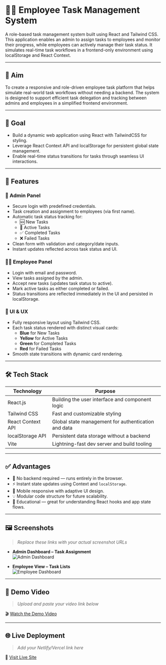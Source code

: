 # 🧑‍💼 Employee Task Management System

A role-based task management system built using React and Tailwind CSS. This application enables an admin to assign tasks to employees and monitor their progress, while employees can actively manage their task status. It simulates real-time task workflows in a frontend-only environment using localStorage and React Context.

---

## 🎯 Aim

To create a responsive and role-driven employee task platform that helps simulate real-world task workflows without needing a backend. The system is designed to support efficient task delegation and tracking between admins and employees in a simplified frontend environment.

---

## 🥅 Goal

- Build a dynamic web application using React with TailwindCSS for styling.
- Leverage React Context API and localStorage for persistent global state management.
- Enable real-time status transitions for tasks through seamless UI interactions.

---

## 🚀 Features

### 👤 Admin Panel
- Secure login with predefined credentials.
- Task creation and assignment to employees (via first name).
- Automatic task status tracking for:
  - 🆕 New Tasks
  - 🔄 Active Tasks
  - ✅ Completed Tasks
  - ❌ Failed Tasks
- Clean form with validation and category/date inputs.
- Instant updates reflected across task status and UI.

### 🧑‍💼 Employee Panel
- Login with email and password.
- View tasks assigned by the admin.
- Accept new tasks (updates task status to active).
- Mark active tasks as either completed or failed.
- Status transitions are reflected immediately in the UI and persisted in localStorage.

### 🧩 UI & UX
- Fully responsive layout using Tailwind CSS.
- Each task status rendered with distinct visual cards:
  - **Blue** for New Tasks
  - **Yellow** for Active Tasks
  - **Green** for Completed Tasks
  - **Red** for Failed Tasks
- Smooth state transitions with dynamic card rendering.

---

## 🛠️ Tech Stack

| Technology       | Purpose                                             |
|------------------|-----------------------------------------------------|
| React.js         | Building the user interface and component logic     |
| Tailwind CSS     | Fast and customizable styling                       |
| React Context API| Global state management for authentication and data |
| localStorage API | Persistent data storage without a backend           |
| Vite             | Lightning-fast dev server and build tooling         |

---

## ✅ Advantages

- 🔐 No backend required — runs entirely in the browser.
- ⚡ Instant state updates using Context and `localStorage`.
- 📱 Mobile responsive with adaptive UI design.
- 💡 Modular code structure for future scalability.
- 🧠 Educational — great for understanding React hooks and app state flows.

---

## 🖼️ Screenshots

> _Replace these links with your actual screenshot URLs_

- **Admin Dashboard – Task Assignment**  
  ![Admin Dashboard](https://your-screenshot-link.com/admin-dashboard.png)

- **Employee View – Task Lists**  
  ![Employee Dashboard](https://your-screenshot-link.com/employee-dashboard.png)

---

## 🎥 Demo Video

> _Upload and paste your video link below_

🎬 [Watch the Demo Video](https://your-demo-video-link.com)

---

## 🌐 Live Deployment

> _Add your Netlify/Vercel link here_

🔗 [Visit Live Site](https://your-live-site-link.com)

